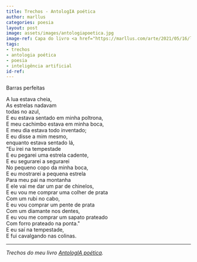 ```yaml
---
title: Trechos - AntologIA poética
author: marllus
categories: poesia
layout: post
image: assets/images/antologiapoetica.jpg
image-ref: Capa do livro <a href="https://marllus.com/arte/2021/05/16/livro-antologia-poetica.html">AntologIA poética</a>
tags:
- trechos
- antologia poética
- poesia
- inteligência artificial
id-ref:
---
```


Barras perfeitas<br>
 
A lua estava cheia,<br>
As estrelas nadavam<br>
todas no azul,<br>
E eu estava sentado em minha poltrona,<br>
E meu cachimbo estava em minha boca,<br>
E meu dia estava todo inventado;<br>
E eu disse a mim mesmo,<br>
enquanto estava sentado lá,<br>
"Eu irei na tempestade<br>
E eu pegarei uma estrela cadente,<br>
E eu segurarei a segurarei<br>
No pequeno copo da minha boca,<br>
E eu mostrarei a pequena estrela<br>
Para meu pai na montanha<br>
E ele vai me dar um par de chinelos,<br>
E eu vou me comprar uma colher de prata<br>
Com um rubi no cabo,<br>
E eu vou comprar um pente de prata<br>
Com um diamante nos dentes,<br>
E eu vou me comprar um sapato prateado<br>
Com forro prateado na ponta."<br>
E eu saí na tempestade,<br>
E fui cavalgando nas colinas.<br>

----
*Trechos do meu livro [AntologIA poética](https://marllus.com/arte/2021/05/16/livro-antologia-poetica.html).*
